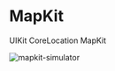 # MapKit 

UIKit
CoreLocation
MapKit

![mapkit-simulator](https://user-images.githubusercontent.com/50370915/167252780-dab77e1a-d9d6-49f4-a1bf-9ed1cce9440f.png)
